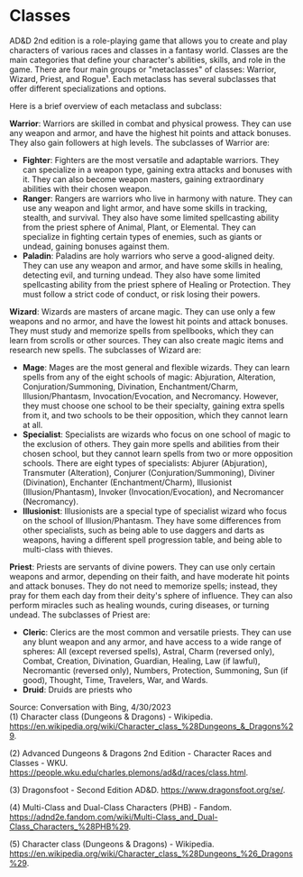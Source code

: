 # Classes

AD&D 2nd edition is a role-playing game that allows you to create and play characters of various races and classes in a fantasy world. Classes are the main categories that define your character's abilities, skills, and role in the game. There are four main groups or "metaclasses" of classes: Warrior, Wizard, Priest, and Rogue¹. Each metaclass has several subclasses that offer different specializations and options.

Here is a brief overview of each metaclass and subclass:

**Warrior**: Warriors are skilled in combat and physical prowess. They can use any weapon and armor, and have the highest hit points and attack bonuses. They also gain followers at high levels. The subclasses of Warrior are:

- **Fighter**: Fighters are the most versatile and adaptable warriors. They can specialize in a weapon type, gaining extra attacks and bonuses with it. They can also become weapon masters, gaining extraordinary abilities with their chosen weapon.
- **Ranger**: Rangers are warriors who live in harmony with nature. They can use any weapon and light armor, and have some skills in tracking, stealth, and survival. They also have some limited spellcasting ability from the priest sphere of Animal, Plant, or Elemental. They can specialize in fighting certain types of enemies, such as giants or undead, gaining bonuses against them.
- **Paladin**: Paladins are holy warriors who serve a good-aligned deity. They can use any weapon and armor, and have some skills in healing, detecting evil, and turning undead. They also have some limited spellcasting ability from the priest sphere of Healing or Protection. They must follow a strict code of conduct, or risk losing their powers.

**Wizard**: Wizards are masters of arcane magic. They can use only a few weapons and no armor, and have the lowest hit points and attack bonuses. They must study and memorize spells from spellbooks, which they can learn from scrolls or other sources. They can also create magic items and research new spells. The subclasses of Wizard are:

- **Mage**: Mages are the most general and flexible wizards. They can learn spells from any of the eight schools of magic: Abjuration, Alteration, Conjuration/Summoning, Divination, Enchantment/Charm, Illusion/Phantasm, Invocation/Evocation, and Necromancy. However, they must choose one school to be their specialty, gaining extra spells from it, and two schools to be their opposition, which they cannot learn at all.
- **Specialist**: Specialists are wizards who focus on one school of magic to the exclusion of others. They gain more spells and abilities from their chosen school, but they cannot learn spells from two or more opposition schools. There are eight types of specialists: Abjurer (Abjuration), Transmuter (Alteration), Conjurer (Conjuration/Summoning), Diviner (Divination), Enchanter (Enchantment/Charm), Illusionist (Illusion/Phantasm), Invoker (Invocation/Evocation), and Necromancer (Necromancy).
- **Illusionist**: Illusionists are a special type of specialist wizard who focus on the school of Illusion/Phantasm. They have some differences from other specialists, such as being able to use daggers and darts as weapons, having a different spell progression table, and being able to multi-class with thieves.

**Priest**: Priests are servants of divine powers. They can use only certain weapons and armor, depending on their faith, and have moderate hit points and attack bonuses. They do not need to memorize spells; instead, they pray for them each day from their deity's sphere of influence. They can also perform miracles such as healing wounds, curing diseases, or turning undead. The subclasses of Priest are:

- **Cleric**: Clerics are the most common and versatile priests. They can use any blunt weapon and any armor,
and have access to a wide range of spheres: All (except reversed spells), Astral,
Charm (reversed only), Combat,
Creation,
Divination,
Guardian,
Healing,
Law (if lawful),
Necromantic (reversed only),
Numbers,
Protection,
Summoning,
Sun (if good),
Thought,
Time,
Travelers,
War,
and Wards.
- **Druid**: Druids are priests who

Source: Conversation with Bing, 4/30/2023  
(1) Character class (Dungeons & Dragons) - Wikipedia. https://en.wikipedia.org/wiki/Character_class_%28Dungeons_&_Dragons%29.   

(2) Advanced Dungeons & Dragons 2nd Edition - Character Races and Classes - WKU. https://people.wku.edu/charles.plemons/ad&d/races/class.html.   

(3) Dragonsfoot - Second Edition AD&D. https://www.dragonsfoot.org/se/.   

(4) Multi-Class and Dual-Class Characters (PHB) - Fandom. https://adnd2e.fandom.com/wiki/Multi-Class_and_Dual-Class_Characters_%28PHB%29.   

(5) Character class (Dungeons & Dragons) - Wikipedia. https://en.wikipedia.org/wiki/Character_class_%28Dungeons_%26_Dragons%29.   
